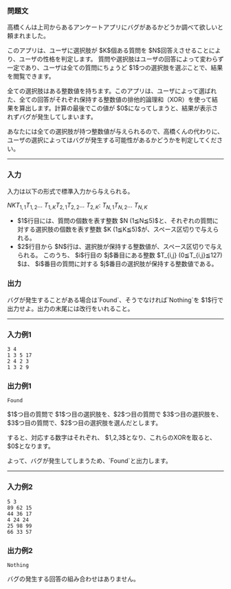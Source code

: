 
<div>

<div>

<div>

<section>

### **問題文**

<p>
高橋くんは上司からあるアンケートアプリにバグがあるかどうか調べて欲しいと頼まれました。
</p>

<p>
このアプリは、ユーザに選択肢が $K$個ある質問を $N$回答えさせることにより、ユーザの性格を判定します。
質問や選択肢はユーザの回答によって変わらず一定であり、ユーザは全ての質問にちょうど $1$つの選択肢を選ぶことで、結果を閲覧できます。
</p>

<p>
全ての選択肢はある整数値を持ちます。このアプリは、ユーザによって選ばれた、全ての回答がそれぞれ保持する整数値の排他的論理和（XOR）を使って結果を算出します。計算の最後でこの値が $0$になってしまうと、結果が表示されずバグが発生してしまいます。
</p>

<p>
あなたには全ての選択肢が持つ整数値が与えられるので、高橋くんの代わりに、ユーザの選択によってはバグが発生する可能性があるかどうかを判定してください。
</p>

</section>

</div>

---

<div>

<div>

<section>

### **入力**

<p>
入力は以下の形式で標準入力から与えられる。
</p>

<div>

$N$$K$$T_{1,1}$$T_{1,2}$… $T_{1,K}$$T_{2,1}$$T_{2,2}$… $T_{2,K}$:
$T_{N,1}$$T_{N,2}$… $T_{N,K}$
</div>

<ul>

<li>
$1$行目には、質問の個数を表す整数 $N (1≦N≦5)$と、それぞれの質問に対する選択肢の個数を表す整数 $K (1≦K≦5)$が、スペース区切りで与えられる。
</li>

<li>
$2$行目から $N$行は、選択肢が保持する整数値が、スペース区切りで与えられる。 このうち、 $i$行目の $j$番目にある整数 $T_{i,j} (0≦T_{i,j}≦127) $は、 $i$番目の質問に対する $j$番目の選択肢が保持する整数値である。
</li>

</ul>

</section>

</div>

<div>

<section>

### **出力**

<p>
バグが発生することがある場合は`Found`、そうでなければ`Nothing`を $1$行で出力せよ。出力の末尾には改行をいれること。
</p>

</section>

</div>

</div>

---

<div>

<section>

### **入力例1**

```
3 4
1 3 5 17
2 4 2 3
1 3 2 9
```

</section>

</div>

<div>

<section>

### **出力例1**

```
Found
```

<p>
$1$つ目の質問で $1$つ目の選択肢を、$2$つ目の質問で $3$つ目の選択肢を、 $3$つ目の質問で、$2$つ目の選択肢を選んだとします。
</p>

<p>
すると、対応する数字はそれぞれ、 $1,2,3$となり、これらのXORを取ると、$0$となります。
</p>

<p>
よって、バグが発生してしまうため、`Found`と出力します。
</p>

</section>

</div>

---

<div>

<section>

### **入力例2**

```
5 3
89 62 15
44 36 17
4 24 24
25 98 99
66 33 57
```

</section>

</div>

<div>

<section>

### **出力例2**

```
Nothing
```

<p>
バグの発生する回答の組み合わせはありません。
</p>

</section>

</div>

</div>

</div>
